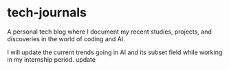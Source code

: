 # tech-journals
A personal tech blog where I document my recent studies, projects, and discoveries in the world of coding and AI.


I will update the current trends going in AI and its subset field while working in my internship period.
update 
